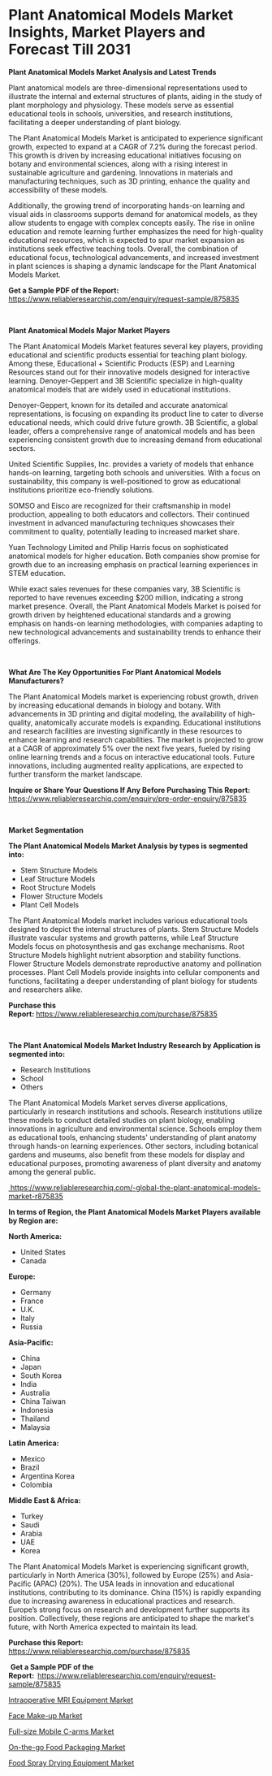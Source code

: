 <p><h1>Plant Anatomical Models Market Insights, Market Players and Forecast Till 2031</h1></p><p><strong>Plant Anatomical Models Market Analysis and Latest Trends</strong></p>
<p><p>Plant anatomical models are three-dimensional representations used to illustrate the internal and external structures of plants, aiding in the study of plant morphology and physiology. These models serve as essential educational tools in schools, universities, and research institutions, facilitating a deeper understanding of plant biology.</p><p>The Plant Anatomical Models Market is anticipated to experience significant growth, expected to expand at a CAGR of 7.2% during the forecast period. This growth is driven by increasing educational initiatives focusing on botany and environmental sciences, along with a rising interest in sustainable agriculture and gardening. Innovations in materials and manufacturing techniques, such as 3D printing, enhance the quality and accessibility of these models.</p><p>Additionally, the growing trend of incorporating hands-on learning and visual aids in classrooms supports demand for anatomical models, as they allow students to engage with complex concepts easily. The rise in online education and remote learning further emphasizes the need for high-quality educational resources, which is expected to spur market expansion as institutions seek effective teaching tools. Overall, the combination of educational focus, technological advancements, and increased investment in plant sciences is shaping a dynamic landscape for the Plant Anatomical Models Market.</p></p>
<p><strong>Get a Sample PDF of the Report:&nbsp;</strong> <a href="https://www.reliableresearchiq.com/enquiry/request-sample/875835">https://www.reliableresearchiq.com/enquiry/request-sample/875835</a></p>
<p>&nbsp;</p>
<p><strong>Plant Anatomical Models Major Market Players</strong></p>
<p><p>The Plant Anatomical Models Market features several key players, providing educational and scientific products essential for teaching plant biology. Among these, Educational + Scientific Products (ESP) and Learning Resources stand out for their innovative models designed for interactive learning. Denoyer-Geppert and 3B Scientific specialize in high-quality anatomical models that are widely used in educational institutions.</p><p>Denoyer-Geppert, known for its detailed and accurate anatomical representations, is focusing on expanding its product line to cater to diverse educational needs, which could drive future growth. 3B Scientific, a global leader, offers a comprehensive range of anatomical models and has been experiencing consistent growth due to increasing demand from educational sectors.</p><p>United Scientific Supplies, Inc. provides a variety of models that enhance hands-on learning, targeting both schools and universities. With a focus on sustainability, this company is well-positioned to grow as educational institutions prioritize eco-friendly solutions.</p><p>SOMSO and Eisco are recognized for their craftsmanship in model production, appealing to both educators and collectors. Their continued investment in advanced manufacturing techniques showcases their commitment to quality, potentially leading to increased market share.</p><p>Yuan Technology Limited and Philip Harris focus on sophisticated anatomical models for higher education. Both companies show promise for growth due to an increasing emphasis on practical learning experiences in STEM education.</p><p>While exact sales revenues for these companies vary, 3B Scientific is reported to have revenues exceeding $200 million, indicating a strong market presence. Overall, the Plant Anatomical Models Market is poised for growth driven by heightened educational standards and a growing emphasis on hands-on learning methodologies, with companies adapting to new technological advancements and sustainability trends to enhance their offerings.</p></p>
<p>&nbsp;</p>
<p><strong>What Are The Key Opportunities For Plant Anatomical Models Manufacturers?</strong></p>
<p><p>The Plant Anatomical Models market is experiencing robust growth, driven by increasing educational demands in biology and botany. With advancements in 3D printing and digital modeling, the availability of high-quality, anatomically accurate models is expanding. Educational institutions and research facilities are investing significantly in these resources to enhance learning and research capabilities. The market is projected to grow at a CAGR of approximately 5% over the next five years, fueled by rising online learning trends and a focus on interactive educational tools. Future innovations, including augmented reality applications, are expected to further transform the market landscape.</p></p>
<p><strong>Inquire or Share Your Questions If Any Before Purchasing This Report:</strong> <a href="https://www.reliableresearchiq.com/enquiry/pre-order-enquiry/875835">https://www.reliableresearchiq.com/enquiry/pre-order-enquiry/875835</a></p>
<p>&nbsp;</p>
<p><strong>Market Segmentation</strong></p>
<p><strong>The Plant Anatomical Models Market Analysis by types is segmented into:</strong></p>
<p><ul><li>Stem Structure Models</li><li>Leaf Structure Models</li><li>Root Structure Models</li><li>Flower Structure Models</li><li>Plant Cell Models</li></ul></p>
<p><p>The Plant Anatomical Models market includes various educational tools designed to depict the internal structures of plants. Stem Structure Models illustrate vascular systems and growth patterns, while Leaf Structure Models focus on photosynthesis and gas exchange mechanisms. Root Structure Models highlight nutrient absorption and stability functions. Flower Structure Models demonstrate reproductive anatomy and pollination processes. Plant Cell Models provide insights into cellular components and functions, facilitating a deeper understanding of plant biology for students and researchers alike.</p></p>
<p><strong>Purchase this Report:&nbsp;</strong><a href="https://www.reliableresearchiq.com/purchase/875835">https://www.reliableresearchiq.com/purchase/875835</a></p>
<p>&nbsp;</p>
<p><strong>The Plant Anatomical Models Market Industry Research by Application is segmented into:</strong></p>
<p><ul><li>Research Institutions</li><li>School</li><li>Others</li></ul></p>
<p><p>The Plant Anatomical Models Market serves diverse applications, particularly in research institutions and schools. Research institutions utilize these models to conduct detailed studies on plant biology, enabling innovations in agriculture and environmental science. Schools employ them as educational tools, enhancing students' understanding of plant anatomy through hands-on learning experiences. Other sectors, including botanical gardens and museums, also benefit from these models for display and educational purposes, promoting awareness of plant diversity and anatomy among the general public.</p></p>
<p><a href="https://www.reliableresearchiq.com/-global-the-plant-anatomical-models-market-r875835">&nbsp;https://www.reliableresearchiq.com/-global-the-plant-anatomical-models-market-r875835</a></p>
<p><strong>In terms of Region, the Plant Anatomical Models Market Players available by Region are:</strong></p>
<p>
    <p> <strong> North America: </strong>
        <ul>
            <li>United States</li>
            <li>Canada</li>
        </ul>
        </p> 
    <p> <strong> Europe: </strong>
        <ul>
            <li>Germany</li>
            <li>France</li>
            <li>U.K.</li>
            <li>Italy</li>
            <li>Russia</li>
        </ul>
        </p> 
    <p> <strong> Asia-Pacific: </strong>
        <ul>
            <li>China</li>
            <li>Japan</li>
            <li>South Korea</li>
            <li>India</li>
            <li>Australia</li>
            <li>China Taiwan</li>
            <li>Indonesia</li>
            <li>Thailand</li>
            <li>Malaysia</li>
        </ul>
        </p> 
    <p> <strong> Latin America: </strong>
        <ul>
            <li>Mexico</li>
            <li>Brazil</li>
            <li>Argentina Korea</li>
            <li>Colombia</li>
        </ul>
        </p> 
    <p> <strong> Middle East & Africa: </strong>
        <ul>
            <li>Turkey</li>
            <li>Saudi</li>
            <li>Arabia</li>
            <li>UAE</li>
            <li>Korea</li>
        </ul>
    </p>
    </p>
<p><p>The Plant Anatomical Models Market is experiencing significant growth, particularly in North America (30%), followed by Europe (25%) and Asia-Pacific (APAC) (20%). The USA leads in innovation and educational institutions, contributing to its dominance. China (15%) is rapidly expanding due to increasing awareness in educational practices and research. Europe’s strong focus on research and development further supports its position. Collectively, these regions are anticipated to shape the market's future, with North America expected to maintain its lead.</p></p>
<p><strong>Purchase this Report: </strong><a href="https://www.reliableresearchiq.com/purchase/875835">https://www.reliableresearchiq.com/purchase/875835</a></p>
<p>&nbsp;<strong>Get a Sample PDF of the Report:&nbsp;&nbsp;</strong><a href="https://www.reliableresearchiq.com/enquiry/request-sample/875835">https://www.reliableresearchiq.com/enquiry/request-sample/875835</a></p>
<p><strong></strong></p>
<p><p><a href="https://www.linkedin.com/pulse/global-intraoperative-mri-equipment-market-sector-types-m3goc?trackingId=sCe4YkmETo%2BVGjrdElDMrg%3D%3D">Intraoperative MRI Equipment Market</a></p><p><a href="https://www.linkedin.com/pulse/global-face-make-up-market-size-expected-reach-cagr-46-report-6vbbe?trackingId=8%2B0IkWsaTEWlWwTb2J7Ibg%3D%3D">Face Make-up Market</a></p><p><a href="https://www.linkedin.com/pulse/strategic-market-insights-global-full-size-mobile-c-arms-ro94c?trackingId=BdNT4RijQbqHGcvOYebfHg%3D%3D">Full-size Mobile C-arms Market</a></p><p><a href="https://www.linkedin.com/pulse/comprehensive-analysis-global-on-the-go-food-packaging-market-ajlee?trackingId=Q05ZcEM5S0%2BKm8wEbgcuLw%3D%3D">On-the-go Food Packaging Market</a></p><p><a href="https://www.linkedin.com/pulse/food-spray-drying-equipment-industry-forecast-market-shifts-strategic-ffooc?trackingId=XYBf6Q7TRSOX%2FHPjBzBsJA%3D%3D">Food Spray Drying Equipment Market</a></p></p>